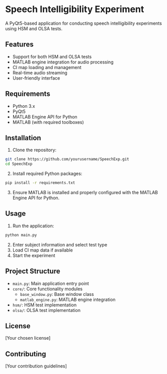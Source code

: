 # Speech Intelligibility Experiment

A PyQt5-based application for conducting speech intelligibility experiments using HSM and OLSA tests.

## Features

- Support for both HSM and OLSA tests
- MATLAB engine integration for audio processing
- CI map loading and management
- Real-time audio streaming
- User-friendly interface

## Requirements

- Python 3.x
- PyQt5
- MATLAB Engine API for Python
- MATLAB (with required toolboxes)

## Installation

1. Clone the repository:
```bash
git clone https://github.com/yourusername/SpeechExp.git
cd SpeechExp
```

2. Install required Python packages:
```bash
pip install -r requirements.txt
```

3. Ensure MATLAB is installed and properly configured with the MATLAB Engine API for Python.

## Usage

1. Run the application:
```bash
python main.py
```

2. Enter subject information and select test type
3. Load CI map data if available
4. Start the experiment

## Project Structure

- `main.py`: Main application entry point
- `core/`: Core functionality modules
  - `base_window.py`: Base window class
  - `matlab_engine.py`: MATLAB engine integration
- `hsm/`: HSM test implementation
- `olsa/`: OLSA test implementation

## License

[Your chosen license]

## Contributing

[Your contribution guidelines] 